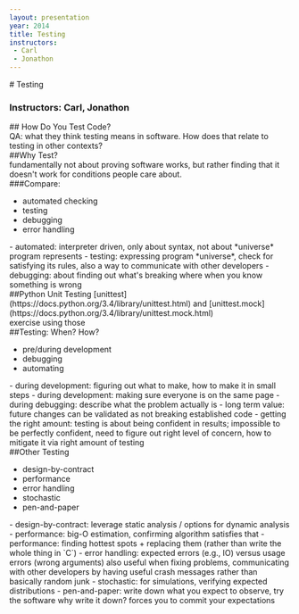 ```yaml
---
layout: presentation
year: 2014
title: Testing
instructors:
 - Carl
 - Jonathon
---
```

<section markdown="block">
# Testing

### Instructors: Carl, Jonathon
</section>

<section markdown="block">
## How Do You Test Code?

<aside class="notes">
QA: what they think testing means in software.  How does that relate to
testing in other contexts?
</aside>
</section>

<section>
<section markdown="block">
##Why Test?
<aside class="notes">
fundamentally not about proving software works, but rather finding that it doesn't work
for conditions people care about.
</aside>
</section>

<section markdown="block">
###Compare:

- automated checking
- testing
- debugging
- error handling

<aside class="notes" markdown="block">
- automated: interpreter driven, only about syntax,
not about *universe* program represents
- testing: expressing program *universe*, check for satisfying its rules,
also a way to communicate with other developers
- debugging: about finding out what's breaking where when you know something is wrong
</aside>
</section>

</section>

<section markdown="block">
##Python Unit Testing
[unittest](https://docs.python.org/3.4/library/unittest.html)
and [unittest.mock](https://docs.python.org/3.4/library/unittest.mock.html)

<aside class="notes">
exercise using those
</aside>
</section>

<section markdown="block">
##Testing: When? How?

- pre/during development
- debugging
- automating

<aside class="notes" markdown="block">
- during development: figuring out what to make, how to make it in small steps
- during development: making sure everyone is on the same page
- during debugging: describe what the problem actually is
- long term value: future changes can be validated as not breaking established
code
- getting the right amount: testing is about being confident in results;
impossible to be perfectly confident, need to figure out right level of concern,
how to mitigate it via right amount of testing
</aside>

</section>

<section markdown="block">
##Other Testing

- design-by-contract
- performance
- error handling
- stochastic
- pen-and-paper

<aside class="notes" markdown="block">
- design-by-contract: leverage static analysis / options for dynamic analysis
- performance: big-O estimation, confirming algorithm satisfies that
- performance: finding hottest spots + replacing them (rather than write
	the whole thing in `C`)
- error handling: expected errors (e.g., IO) versus usage errors (wrong arguments)
also useful when fixing problems, communicating with other developers by having
useful crash messages rather than basically random junk
- stochastic: for simulations, verifying expected distributions
- pen-and-paper: write down what you expect to observe, try the software
why write it down? forces you to commit your expectations
</aside>

</section>
